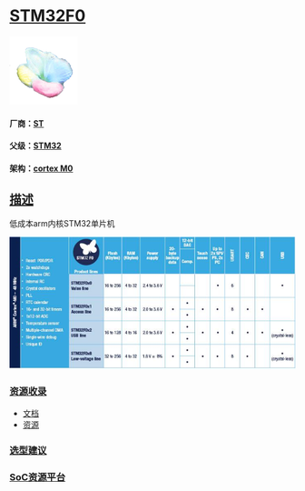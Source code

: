 ﻿# [STM32F0](https://github.com/sochub/STM32F0)

[![sites](SoC/SoC.png)](http://www.qitas.cn) 
#### 厂商：[ST](https://github.com/sochub/ST)
#### 父级：[STM32](https://github.com/sochub/STM32)
#### 架构：[cortex M0](https://github.com/sochub/CM0)

## [描述](https://github.com/sochub/STM32F0/wiki) 

低成本arm内核STM32单片机

[![sites](SoC/STM32F0.jpg)](https://www.st.com/zh/microcontrollers-microprocessors/stm32f0-series.html) 


### [资源收录](https://github.com/sochub/STM32F0)

* [文档](docs/)
* [资源](src/)

### [选型建议](https://github.com/sochub/STM32F0)

###  [SoC资源平台](http://www.qitas.cn)
